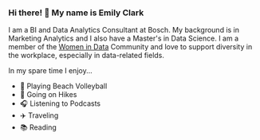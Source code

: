 ### Hi there! 👋 My name is Emily Clark

I am a BI and Data Analytics Consultant at Bosch. My background is in Marketing Analytics and I also have a Master's in Data Science. I am a member of the [Women in Data](https://www.womenindata.org/) Community and love to support diversity in the workplace, especially in data-related fields. 

In my spare time I enjoy... 
* 🏐 Playing Beach Volleyball 
* 🌄 Going on Hikes
* 🎧 Listening to Podcasts
* ✈️ Traveling 
* 📚 Reading 


<!--
**eclark15/eclark15** is a ✨ _special_ ✨ repository because its `README.md` (this file) appears on your GitHub profile.

Here are some ideas to get you started:

- 🔭 I’m currently working on ...
- 🌱 I’m currently learning ...
- 👯 I’m looking to collaborate on ...
- 🤔 I’m looking for help with ...
- 💬 Ask me about ...
- 📫 How to reach me: ...
- 😄 Pronouns: ...
- ⚡ Fun fact: ...
-->
